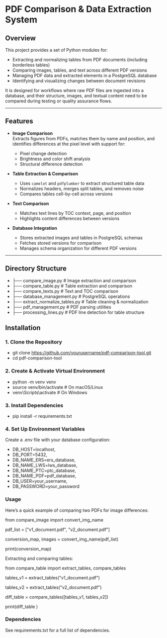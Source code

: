 # PDF Comparison & Data Extraction System

## Overview
This project provides a set of Python modules for:
- Extracting and normalizing tables from PDF documents (including borderless tables)
- Comparing images, tables, and text across different PDF versions
- Managing PDF data and extracted elements in a PostgreSQL database
- Identifying and visualizing changes between document revisions

It is designed for workflows where raw PDF files are ingested into a database, and their structure, images, and textual content need to be compared during testing or quality assurance flows.

---

## Features
- **Image Comparison**  
  Extracts figures from PDFs, matches them by name and position, and identifies differences at the pixel level with support for:
  - Pixel change detection
  - Brightness and color shift analysis
  - Structural difference detection

- **Table Extraction & Comparison**  
  - Uses `camelot` and `pdfplumber` to extract structured table data
  - Normalizes headers, merges split tables, and removes noise
  - Compares tables cell-by-cell across versions

- **Text Comparison**  
  - Matches text lines by TOC context, page, and position
  - Highlights content differences between versions

- **Database Integration**  
  - Stores extracted images and tables in PostgreSQL schemas
  - Fetches stored versions for comparison
  - Manages schema organization for different PDF versions

---

## Directory Structure
- ├── compare_image.py # Image extraction and comparison
- ├── compare_table.py # Table extraction and comparison
- ├── compare_texts.py # Text and TOC comparison
- ├── database_management.py # PostgreSQL operations
- ├── extract_normalize_tables.py # Table cleaning & normalization
- ├── pdf_management.py # PDF parsing utilities
- ├── processing_lines.py # PDF line detection for table structure


## Installation

### 1. Clone the Repository
- git clone https://github.com/yourusername/pdf-comparison-tool.git
- cd pdf-comparison-tool
### 2. Create & Activate Virtual Environment
- python -m venv venv
- source venv/bin/activate    # On macOS/Linux
- venv\Scripts\activate       # On Windows 

### 3. Install Dependencies
- pip install -r requirements.txt

### 4. Set Up Environment Variables
Create a .env file with your database configuration:

- DB_HOST=localhost, 
- DB_PORT=5432, 
- DB_NAME_ERS=ers_database, 
- DB_NAME_LWS=lws_database, 
- DB_NAME_PTC=ptc_database, 
- DB_NAME_PDF=pdf_database, 
- DB_USER=your_username, 
- DB_PASSWORD=your_password

### Usage
 Here’s a quick example of comparing two PDFs for image differences:

 from compare_image import convert_img_name

 pdf_list = ["v1_document.pdf", "v2_document.pdf"]
 
 conversion_map, images = convert_img_name(pdf_list) 
 
 print(conversion_map) 
 
 Extracting and comparing tables: 

 from compare_table import extract_tables, compare_tables

 tables_v1 = extract_tables("v1_document.pdf")
 
 tables_v2 = extract_tables("v2_document.pdf")
 
 diff_table = compare_tables([tables_v1, tables_v2])
 
 print(diff_table ) 

### Dependencies
See requirements.txt for a full list of dependencies.
